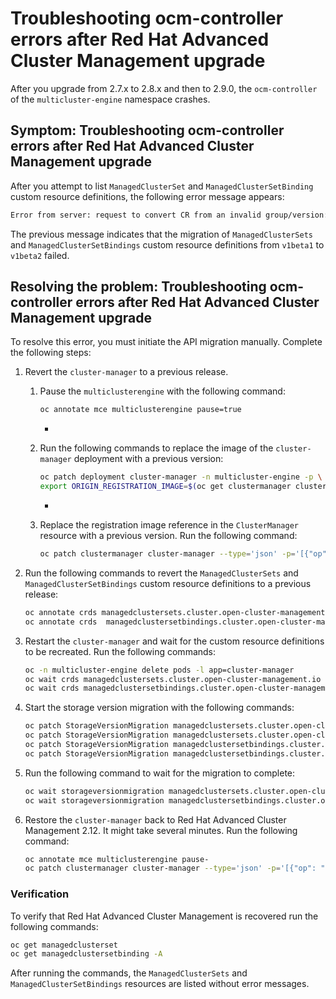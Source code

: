 # Troubleshooting ocm-controller errors after Red Hat Advanced Cluster Management upgrade

After you upgrade from 2.7.x to 2.8.x and then to 2.9.0, the `ocm-controller` of the `multicluster-engine` namespace crashes.

## Symptom: Troubleshooting ocm-controller errors after Red Hat Advanced Cluster Management upgrade 

After you attempt to list `ManagedClusterSet` and `ManagedClusterSetBinding` custom resource definitions, the following error message appears:

```bash
Error from server: request to convert CR from an invalid group/version: cluster.open-cluster-management.io/v1beta1
```

The previous message indicates that the migration of `ManagedClusterSets` and `ManagedClusterSetBindings` custom resource definitions from `v1beta1` to `v1beta2` failed.

## Resolving the problem: Troubleshooting ocm-controller errors after Red Hat Advanced Cluster Management upgrade

To resolve this error, you must initiate the API migration manually. Complete the following steps:

1. Revert the `cluster-manager` to a previous release. 
   1. Pause the `multiclusterengine` with the following command:

      ```bash
      oc annotate mce multiclusterengine pause=true
      ```
      +	
   2. Run the following commands to replace the image of the `cluster-manager` deployment with a previous version:

      ```bash
      oc patch deployment cluster-manager -n multicluster-engine -p \  '{"spec":{"template":{"spec":{"containers":[{"name":"registration-operator","image":"registry.redhat.io/multicluster-engine/registration-operator-rhel8@sha256:35999c3a1022d908b6fe30aa9b85878e666392dbbd685e9f3edcb83e3336d19f"}]}}}}'
      export ORIGIN_REGISTRATION_IMAGE=$(oc get clustermanager cluster-manager -o jsonpath='{.spec.registrationImagePullSpec}')
      ```
      +	
   3. Replace the registration image reference in the `ClusterManager` resource with a previous version. Run the following command:

      ```bash
      oc patch clustermanager cluster-manager --type='json' -p='[{"op": "replace", "path": "/spec/registrationImagePullSpec", "value": "registry.redhat.io/multicluster-engine/registration-rhel8@sha256:a3c22aa4326859d75986bf24322068f0aff2103cccc06e1001faaf79b9390515"}]' 
      ```
2. Run the following commands to revert the `ManagedClusterSets` and `ManagedClusterSetBindings` custom resource definitions to a previous release:

   ```bash
   oc annotate crds managedclustersets.cluster.open-cluster-management.io operator.open-cluster-management.io/version-
   oc annotate crds  managedclustersetbindings.cluster.open-cluster-management.io operator.open-cluster-management.io/version- 
   ```
3. Restart the `cluster-manager` and wait for the custom resource definitions to be recreated. Run the following commands:

   ```bash
   oc -n multicluster-engine delete pods -l app=cluster-manager
   oc wait crds managedclustersets.cluster.open-cluster-management.io --for=jsonpath="{.metadata.annotations['operator\.open-cluster-management\.io/version']}"="2.3.3" --timeout=120s
   oc wait crds managedclustersetbindings.cluster.open-cluster-management.io --for=jsonpath="{.metadata.annotations['operator\.open-cluster-management\.io/version']}"="2.3.3" --timeout=120s 
   ```
4. Start the storage version migration with the following commands:

   ```bash
   oc patch StorageVersionMigration managedclustersets.cluster.open-cluster-management.io --type='json' -p='[{"op":"replace", "path":"/spec/resource/version", "value":"v1beta1"}]'
   oc patch StorageVersionMigration managedclustersets.cluster.open-cluster-management.io --type='json' --subresource status -p='[{"op":"remove", "path":"/status/conditions"}]'
   oc patch StorageVersionMigration managedclustersetbindings.cluster.open-cluster-management.io --type='json' -p='[{"op":"replace", "path":"/spec/resource/version", "value":"v1beta1"}]'
   oc patch StorageVersionMigration managedclustersetbindings.cluster.open-cluster-management.io --type='json' --subresource status -p='[{"op":"remove", "path":"/status/conditions"}]' 
   ```
5. Run the following command to wait for the migration to complete:

   ```bash
   oc wait storageversionmigration managedclustersets.cluster.open-cluster-management.io --for=condition=Succeeded --timeout=120s 
   oc wait storageversionmigration managedclustersetbindings.cluster.open-cluster-management.io --for=condition=Succeeded --timeout=120s
   ```
6. Restore the `cluster-manager` back to Red Hat Advanced Cluster Management 2.12. It might take several minutes. Run the following command:

   ```bash
   oc annotate mce multiclusterengine pause-
   oc patch clustermanager cluster-manager --type='json' -p='[{"op": "replace", "path": "/spec/registrationImagePullSpec", "value": "'$ORIGIN_REGISTRATION_IMAGE'"}]' 
   ```

### Verification 

To verify that Red Hat Advanced Cluster Management is recovered run the following commands:

```bash
oc get managedclusterset
oc get managedclustersetbinding -A 
```

After running the commands, the `ManagedClusterSets` and `ManagedClusterSetBindings` resources are listed without error messages.
